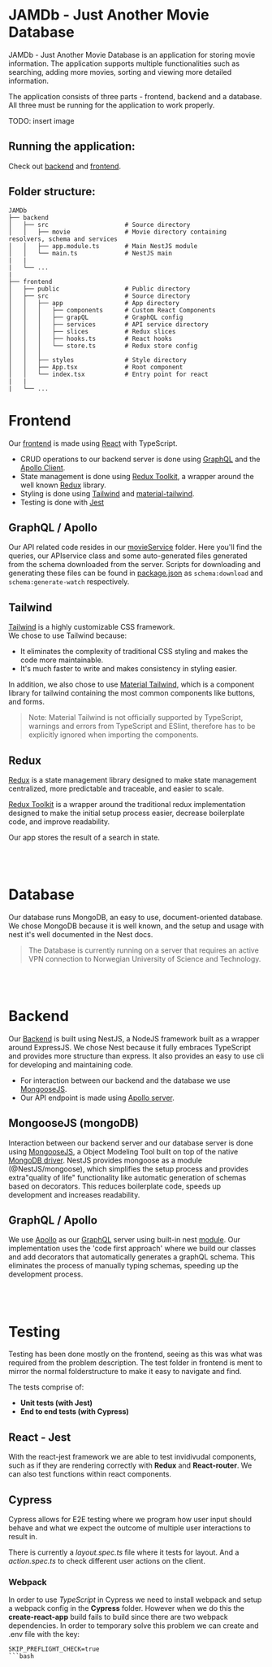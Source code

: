 # JAMDb - Just Another Movie Database

JAMDb - Just Another Movie Database is an application for storing movie information. The application supports multiple functionalities such as searching, adding more movies, sorting and viewing more detailed information.

The application consists of three parts - frontend, backend and a database.
All three must be running for the application to work properly.

TODO: insert image

## Running the application:

Check out [backend](backend/) and [frontend](frontend/).

## Folder structure:

    JAMDb
    ├── backend
    │   ├── src                     # Source directory
    │   │   ├── movie               # Movie directory containing resolvers, schema and services
    │   │   ├── app.module.ts       # Main NestJS module
    │   │   └── main.ts             # NestJS main
    |   |
    |   └── ...
    |
    ├── frontend
    │   ├── public                  # Public directory
    │   ├── src                     # Source directory
    │   │   ├── app                 # App directory
    │   │   │   ├── components      # Custom React Components
    │   │   │   ├── grapQL          # GraphQL config
    │   │   │   ├── services        # API service directory
    │   │   │   ├── slices          # Redux slices
    │   │   │   ├── hooks.ts        # React hooks
    │   │   │   └── store.ts        # Redux store config
    │   │   │
    │   │   ├── styles              # Style directory
    │   │   ├── App.tsx             # Root component
    │   │   └── index.tsx           # Entry point for react
    |   |
    |   └── ...

# Frontend

Our [frontend](frontend/) is made using [React](https://reactjs.org/) with TypeScript.

- CRUD operations to our backend server is done using [GraphQL](https://graphql.org/) and the [Apollo Client](https://github.com/apollographql/apollo-client).
- State management is done using [Redux Toolkit](https://redux-toolkit.js.org/), a wrapper around the well known [Redux](https://redux.js.org/) library.
- Styling is done using [Tailwind](https://tailwindcss.com/) and [material-tailwind](https://material-tailwind.com/).
- Testing is done with [Jest](https://jestjs.io/)

## GraphQL / Apollo

Our API related code resides in our [movieService](frontend/src/app/services/movieService) folder. Here you'll find the queries, our APIservice class and some auto-generated files generated from the schema downloaded from the server. Scripts for downloading and generating these files can be found in [package.json](frontend/package.json) as `schema:download` and `schema:generate-watch` respectively.

## Tailwind

[Tailwind](https://tailwindcss.com/) is a highly customizable CSS framework. \
We chose to use Tailwind because:

- It eliminates the complexity of traditional CSS styling and makes the code more maintainable.
- It's much faster to write and makes consistency in styling easier.

In addition, we also chose to use [Material Tailwind](https://material-tailwind.com/documentation/quick-start), which is a component library for tailwind containing the most common components like buttons, and forms.

> Note: Material Tailwind is not officially supported by TypeScript, warnings and errors from TypeScript and ESlint, therefore has to be explicitly ignored when importing the components.

## Redux

[Redux](https://redux.js.org/) is a state management library designed to make state management centralized, more predictable and traceable, and easier to scale.

[Redux Toolkit](https://redux-toolkit.js.org/) is a wrapper around the traditional redux implementation designed to make the initial setup process easier, decrease boilerplate code, and improve readability.

Our app stores the result of a search in state.

<br/><br/>

# Database

Our database runs MongoDB, an easy to use, document-oriented database. We chose MongoDB because it is well known, and the setup and usage with nest it's well documented in the Nest docs.

> The Database is currently running on a server that requires an active VPN connection to Norwegian University of Science and Technology.

<br/><br/>

# Backend

Our [Backend](backend/) is built using NestJS, a NodeJS framework built as a wrapper around ExpressJS. We chose Nest because it fully embraces TypeScript and provides more structure than express. It also provides an easy to use cli for developing and maintaining code.

- For interaction between our backend and the database we use [MongooseJS](https://mongoosejs.com/).
- Our API endpoint is made using [Apollo server](https://www.apollographql.com/docs/apollo-server/).

## MongooseJS (mongoDB)

Interaction between our backend server and our database server is done using [MongooseJS](https://mongoosejs.com/), a Object Modeling Tool built on top of the native [MongoDB driver](https://www.npmjs.com/package/mongodb). NestJS provides mongoose as a module (@NestJS/mongoose), which simplifies the setup process and provides extra"quality of life" functionality like automatic generation of schemas based on decorators. This reduces boilerplate code, speeds up development and increases readability.

## GraphQL / Apollo

We use [Apollo](https://www.apollographql.com/docs/apollo-server/) as our [GraphQL](https://graphql.org/) server using built-in nest [module](https://docs.nestjs.com/graphql/quick-start). Our implementation uses the 'code first approach' where we build our classes and add decorators that automatically generates a graphQL schema. This eliminates the process of manually typing schemas, speeding up the development process.

<br/><br/>

# Testing

Testing has been done mostly on the frontend, seeing as this was what was required from the problem description. The test folder in frontend is ment to mirror the normal folderstructure to make it easy to navigate and find.

The tests comprise of:

- **Unit tests (with Jest)**
- **End to end tests (with Cypress)**

## React - Jest

With the react-jest framework we are able to test invidivudal components, such as if they are rendering correctly with **Redux** and **React-router**. We can also test functions within react components.

## Cypress

Cypress allows for E2E testing where we program how user input should behave and what we expect the outcome of multiple user interactions to result in.

There is currently a _layout.spec.ts_ file where it tests for layout. And a _action.spec.ts_ to check different user actions on the client.

### Webpack

In order to use _TypeScript_ in Cypress we need to install webpack and setup a webpack config in the **Cypress** folder. However when we do this the **create-react-app** build fails to build since there are two webpack dependencies. In order to temporary solve this problem we can create and .env file with the key:

````
SKIP_PREFLIGHT_CHECK=true
```bash
````
